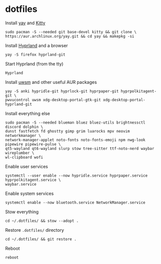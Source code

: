 # dotfiles
Install [yay](https://github.com/Jguer/yay?tab=readme-ov-file#installation) and [Kitty](https://archlinux.org/packages/extra/x86_64/kitty/)
```
sudo pacman -S --needed git base-devel kitty && git clone \
https://aur.archlinux.org/yay.git && cd yay && makepkg -si
```
Install [Hyprland](https://wiki.hyprland.org/Getting-Started/Installation/) and a browser
```
yay -S firefox hyprland-git
```
Start Hyprland (from the tty)
```
Hyprland
```
Install [uwsm](https://aur.archlinux.org/packages/uwsm) and other useful AUR packages
```
yay -S anki hypridle-git hyprlock-git hyprpaper-git hyprpolkitagent-git \
pwvucontrol uwsm xdg-desktop-portal-gtk-git xdg-desktop-portal-hyprland-git
```
Install everything else
```
sudo pacman -S --needed blueman bluez bluez-utils brightnessctl discord dolphin \
dunst fastfetch fd ghostty gimp grim luarocks mpv neovim networkmanager \
network-manager-applet noto-fonts noto-fonts-emoji npm nwg-look pipewire pipewire-pulse \
qt5-wayland qt6-wayland slurp stow tree-sitter ttf-noto-nerd waybar wireplumber \
wl-clipboard wofi
```
Enable user services
```
systemctl --user enable --now hypridle.service hyprpaper.service hyprpolkitagent.service \
waybar.service
```
Enable system services
```
systemctl enable --now bluetooth.service NetworkManager.service
```
Stow everything
```
cd ~/.dotfiles/ && stow --adopt .
```
Restore `.dotfiles/` directory
```
cd ~/.dotfiles/ && git restore .
```
Reboot
```
reboot
```
